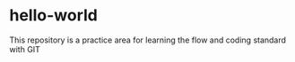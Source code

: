 # hello-world
This repository is a practice area for learning the flow and coding standard with GIT
